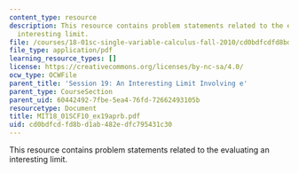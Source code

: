 ```yaml
---
content_type: resource
description: This resource contains problem statements related to the evaluating an
  interesting limit.
file: /courses/18-01sc-single-variable-calculus-fall-2010/cd0bdfcdfd8bd1ab482edfc795431c30_MIT18_01SCF10_ex19aprb.pdf
file_type: application/pdf
learning_resource_types: []
license: https://creativecommons.org/licenses/by-nc-sa/4.0/
ocw_type: OCWFile
parent_title: 'Session 19: An Interesting Limit Involving e'
parent_type: CourseSection
parent_uid: 60442492-7fbe-5ea4-76fd-72662493105b
resourcetype: Document
title: MIT18_01SCF10_ex19aprb.pdf
uid: cd0bdfcd-fd8b-d1ab-482e-dfc795431c30
---
```

This resource contains problem statements related to the evaluating an interesting limit.